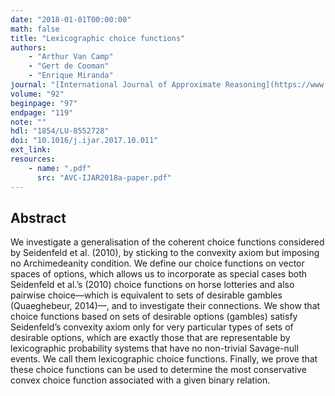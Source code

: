 ```yaml
---
date: "2018-01-01T00:00:00"
math: false
title: "Lexicographic choice functions"
authors:
    - "Arthur Van Camp"
    - "Gert de Cooman"
    - "Enrique Miranda"
journal: "[International Journal of Approximate Reasoning](https://www.sciencedirect.com/journal/international-journal-of-approximate-reasoning)"
volume: "92"
beginpage: "97"
endpage: "119"
note: ""
hdl: "1854/LU-8552728"
doi: "10.1016/j.ijar.2017.10.011"
ext_link:
resources:
    - name: ".pdf"
      src: "AVC-IJAR2018a-paper.pdf"
---
```


## Abstract
We investigate a generalisation of the coherent choice functions considered by Seidenfeld et al. (2010), by sticking to the convexity axiom but imposing no Archimedeanity condition.
We define our choice functions on vector spaces of options, which allows us to incorporate as special cases both Seidenfeld et al.’s (2010) choice functions on horse lotteries and also pairwise choice—which is equivalent to sets of desirable gambles (Quaeghebeur, 2014)—, and to investigate their connections.
We show that choice functions based on sets of desirable options (gambles) satisfy Seidenfeld’s convexity axiom only for very particular types of sets of desirable options, which are exactly those that are representable by lexicographic probability systems that have no non-trivial Savage-null events.
We call them lexicographic choice functions.
Finally, we prove that these choice functions can be used to determine the most conservative convex choice function associated with a given binary relation.